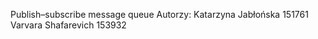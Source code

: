 Publish–subscribe message queue
Autorzy: 
  Katarzyna Jabłońska 151761
  Varvara Shafarevich 153932
